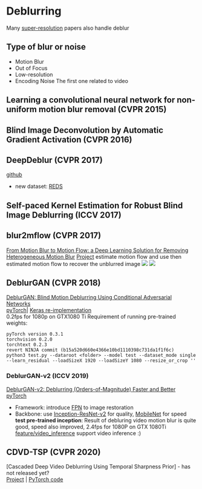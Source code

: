 # Deblurring
Many [super-resolution](super-resolution.md) papers also handle deblur
## Type of blur or noise
* Motion Blur
* Out of Focus
* Low-resolution
* Encoding Noise
The first one related to video
## Learning a convolutional neural network for non-uniform motion blur removal (CVPR 2015)
## Blind Image Deconvolution by Automatic Gradient Activation (CVPR 2016)
## DeepDeblur (CVPR 2017)
[github](https://github.com/SeungjunNah/DeepDeblur_release)
* new dataset: [REDS](https://seungjunnah.github.io/Datasets/reds) 
## Self-paced Kernel Estimation for Robust Blind Image Deblurring (ICCV 2017)
## blur2mflow (CVPR 2017)
[From Motion Blur to Motion Flow: a Deep Learning Solution for Removing Heterogeneous Motion Blur](https://donggong1.github.io/docs/blur2mflow_cvpr17.pdf)
[Project](https://donggong1.github.io/blur2mflow)
estimate motion flow and use then estimated motion flow to recover the unblurred image
![](https://donggong1.github.io/projects/blur2mflow/framework.jpg)
![](https://donggong1.github.io/projects/blur2mflow/net.png)

## DeblurGAN (CVPR 2018)
[DeblurGAN: Blind Motion Deblurring Using Conditional Adversarial Networks](https://arxiv.org/pdf/1711.07064.pdf)  
[pyTorch](https://github.com/KupynOrest/DeblurGAN)| [Keras re-implementation](https://github.com/RaphaelMeudec/deblur-gan)  
0.2fps for 1080p on GTX1080 Ti
Requirement of running pre-trained weights:
```
pyTorch version 0.3.1
torchvision 0.2.0
torchtext 0.2.3
revert NINJA commit (b15a520d660e4366e10bd1110398c731da1f1f6c)
python3 test.py --dataroot <folder> --model test --dataset_mode single --learn_residual --loadSizeX 1920 --loadSizeY 1080 --resize_or_crop ''
```

### DeblurGAN-v2 (ICCV 2019)
[DeblurGAN-v2: Deblurring (Orders-of-Magnitude) Faster and Better](https://arxiv.org/abs/1908.03826)
[pyTorch](https://github.com/TAMU-VITA/DeblurGANv2)
* Framework: introduce [FPN](/CNN/object_detection/object_detection.html#fpn-cvpr-2017) to image restoration
* Backbone: use [Inception-ResNet-v2](/CNN/models.html#resnet-2015-cvpr-2016) for quality, [MobileNet](/CNN/light-weight_models.html#mobilenet-v2-cvpr-2018) for speed  
**test pre-trained inception**: Result of debluring video motion blur is quite good, speed also improved, 2.4fps for 1080P on GTX 1080Ti  
[feature/video_inference](https://github.com/htleeab/DeblurGANv2/tree/feature/video_inference) support video inference :)

## CDVD-TSP (CVPR 2020)
[Cascaded Deep Video Deblurring Using Temporal Sharpness Prior] - has not released yet?  
[Project](https://baihaoran.xyz/projects/cdvd-tsp/index.html) |
[PyTorch code](https://github.com/csbhr/CDVD-TSP)

